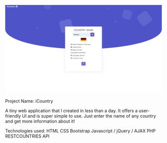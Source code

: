 ![PortfolioProjectsSS](https://github.com/koenigone/iCountry/blob/main/project6-img.png)

Project Name: iCountry

A tiny web application that I created in less than a day. 
It offers a user-friendly UI and is super simple to use. 
Just enter the name of any country and get more information about it!

Technologies used:
HTML
CSS
Bootstrap
Javascript / jQuery / AJAX
PHP
RESTCOUNTRIES API

